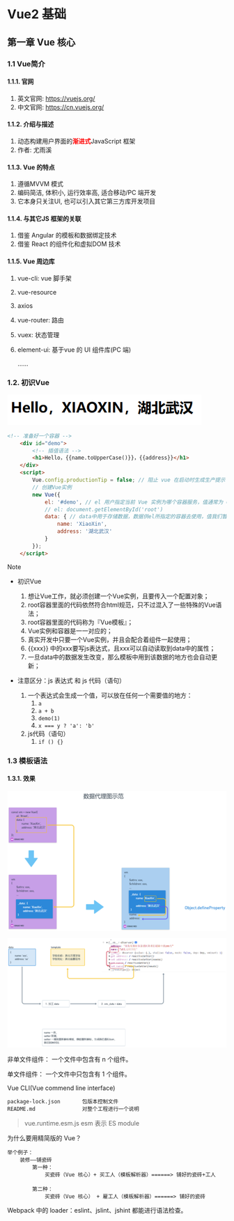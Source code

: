 # Vue2 基础

## 第一章 Vue 核心

### 1.1 Vue简介

#### 1.1.1. 官网

1. 英文官网: https://vuejs.org/
2. 中文官网: https://cn.vuejs.org/

#### 1.1.2. 介绍与描述

1. 动态构建用户界面的<font color='red'>**渐进式**</font>JavaScript 框架
2. 作者: 尤雨溪

#### 1.1.3. Vue 的特点

1. 遵循MVVM 模式
2. 编码简洁, 体积小, 运行效率高, 适合移动/PC 端开发
3. 它本身只关注UI, 也可以引入其它第三方库开发项目

#### 1.1.4. 与其它JS 框架的关联

1. 借鉴 Angular 的模板和数据绑定技术
2. 借鉴 React 的组件化和虚拟DOM 技术

#### 1.1.5. Vue 周边库

1. vue-cli: vue 脚手架

2. vue-resource

3. axios

4. vue-router: 路由

5. vuex: 状态管理

6. element-ui: 基于vue 的 UI 组件库(PC 端)

   ……

### 1.2. 初识Vue

![image-20230320232400378](https://raw.githubusercontent.com/WeiXinao/imgBed2/main/img/202303211701600.png)

```html
<!-- 准备好一个容器 -->
    <div id="demo">
        <!-- 插值语法 -->
        <h1>Hello，{{name.toUpperCase()}}，{{address}}</h1>
    </div>
    <script>
        Vue.config.productionTip = false; // 阻止 vue 在启动时生成生产提示
        // 创建Vue实例
        new Vue({
            el: '#demo', // el 用户指定当前 Vue 实例为哪个容器服务，值通常为 CSS 选择器字符串。
            // el: document.getElementById('root')
            data: { // data中用于存储数据，数据供el所指定的容器去使用，值我们暂时先写成一个对象
                name: 'XiaoXin',
                address: '湖北武汉'
            }
        });
    </script>
```

> [!note]
>
> - 初识Vue
>   1. 想让Vue工作，就必须创建一个Vue实例，且要传入一个配置对象；
>   2. root容器里面的代码依然符合html规范，只不过混入了一些特殊的Vue语法；
>   3. root容器里面的代码称为『Vue模板』；
>   4. Vue实例和容器是一一对应的；
>   5. 真实开发中只要一个Vue实例，并且会配合着组件一起使用；
>   6. {{xxx}} 中的xxx要写js表达式，且xxx可以自动读取到data中的属性；
>   7. 一旦data中的数据发生改变，那么模板中用到该数据的地方也会自动更新； 
>
> - 注意区分：js 表达式 和 js 代码（语句）
>   1. 一个表达式会生成一个值，可以放在任何一个需要值的地方：
>      1. `a`
>      2. `a + b`
>      3. `demo(1)`
>      4. `x === y ? 'a': 'b'`
>   2. js代码（语句）
>      1. `if () {}`

### 1.3 模板语法

#### 1.3.1. 效果
![数据代理](https://raw.githubusercontent.com/WeiXinao/imgBed2/main/img/202303181947294.png)

![Vue检测数据改变的原理](https://raw.githubusercontent.com/WeiXinao/imgBed2/main/img/202303211700927.png)

  

非单文件组件：
	一个文件中包含有 n 个组件。

单文件组件：
	一个文件中只包含有 1 个组件。	

Vue CLI(Vue commend line interface)

```markdown
package-lock.json		包版本控制文件
README.md				对整个工程进行一个说明
```

> vue.runtime.esm.js	esm 表示 ES module

为什么要用精简版的 Vue？

```
举个例子：
	装修——铺瓷砖
		第一种：
			买瓷砖（Vue 核心）+ 买工人（模板解析器）======> 铺好的瓷砖+工人
            
        第二种：
			买瓷砖（Vue 核心） + 雇工人（模板解析器）======> 铺好的瓷砖
```

Webpack 中的 loader：eslint、jslint、jshint 都能进行语法检查。

